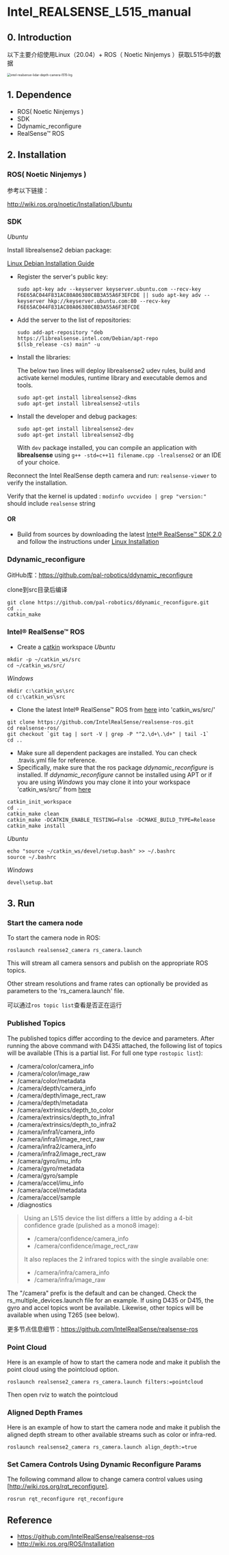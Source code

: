 # Intel_REALSENSE_L515_manual

## 0. Introduction

以下主要介绍使用Linux（20.04）+ ROS（ Noetic Ninjemys ）获取L515中的数据

<img src="Img/intel-realsense-lidar-depth-camera-l515-lrg.webp" alt="intel-realsense-lidar-depth-camera-l515-lrg" style="zoom:50%;" />

## 1. Dependence

* ROS( Noetic Ninjemys )
* SDK
* Ddynamic_reconfigure
* RealSense™ ROS

## 2. Installation

### ROS( Noetic Ninjemys )

参考以下链接：

http://wiki.ros.org/noetic/Installation/Ubuntu

### SDK

*Ubuntu*

Install librealsense2 debian package:

 [Linux Debian Installation Guide](https://github.com/IntelRealSense/librealsense/blob/master/doc/distribution_linux.md#installing-the-packages)

* Register the server's public key:

	```
	sudo apt-key adv --keyserver keyserver.ubuntu.com --recv-key F6E65AC044F831AC80A06380C8B3A55A6F3EFCDE || sudo apt-key adv --keyserver hkp://keyserver.ubuntu.com:80 --recv-key F6E65AC044F831AC80A06380C8B3A55A6F3EFCDE
	```

* Add the server to the list of repositories:

	````
	sudo add-apt-repository "deb https://librealsense.intel.com/Debian/apt-repo 		$(lsb_release -cs) main" -u
	````

* Install the libraries:

  The below two lines will deploy librealsense2 udev rules, build and activate kernel modules, runtime library and executable demos and tools.
  
  ````
  sudo apt-get install librealsense2-dkms
  sudo apt-get install librealsense2-utils
  ````

- Install the developer and debug packages:
  
  ````
  sudo apt-get install librealsense2-dev
  sudo apt-get install librealsense2-dbg
  ````
  
  
  With `dev` package installed, you can compile an application with **librealsense** using `g++ -std=c++11 filename.cpp -lrealsense2` or an IDE of your choice.

Reconnect the Intel RealSense depth camera and run: `realsense-viewer` to verify the installation.

Verify that the kernel is updated :
`modinfo uvcvideo | grep "version:"` should include `realsense` string







#### OR

* Build from sources by downloading the latest [Intel® RealSense™ SDK 2.0](https://github.com/IntelRealSense/librealsense/releases/tag/v2.50.0) and follow the instructions under [Linux Installation](https://github.com/IntelRealSense/librealsense/blob/master/doc/installation.md)



### Ddynamic_reconfigure

GitHub库：https://github.com/pal-robotics/ddynamic_reconfigure

clone到src目录后编译

````shell
git clone https://github.com/pal-robotics/ddynamic_reconfigure.git
cd ..
catkin_make
````



### Intel® RealSense™ ROS

- Create a [catkin](http://wiki.ros.org/catkin#Installing_catkin) workspace *Ubuntu*

```
mkdir -p ~/catkin_ws/src
cd ~/catkin_ws/src/
```

*Windows*

```
mkdir c:\catkin_ws\src
cd c:\catkin_ws\src
```

- Clone the latest Intel® RealSense™ ROS from [here](https://github.com/intel-ros/realsense/releases) into 'catkin_ws/src/'

```
git clone https://github.com/IntelRealSense/realsense-ros.git
cd realsense-ros/
git checkout `git tag | sort -V | grep -P "^2.\d+\.\d+" | tail -1`
cd ..
```

- Make sure all dependent packages are installed. You can check .travis.yml file for reference.
- Specifically, make sure that the ros package *ddynamic_reconfigure* is installed. If *ddynamic_reconfigure* cannot be installed using APT or if you are using *Windows* you may clone it into your workspace 'catkin_ws/src/' from [here](https://github.com/pal-robotics/ddynamic_reconfigure/tree/kinetic-devel)

```
catkin_init_workspace
cd ..
catkin_make clean
catkin_make -DCATKIN_ENABLE_TESTING=False -DCMAKE_BUILD_TYPE=Release
catkin_make install
```

*Ubuntu*

```
echo "source ~/catkin_ws/devel/setup.bash" >> ~/.bashrc
source ~/.bashrc
```

*Windows*

```
devel\setup.bat
```



## 3. Run

### Start the camera node

To start the camera node in ROS:

```
roslaunch realsense2_camera rs_camera.launch
```

This will stream all camera sensors and publish on the appropriate ROS topics.

Other stream resolutions and frame rates can optionally be provided as parameters to the 'rs_camera.launch' file.

可以通过`ros topic list`查看是否正在运行

### Published Topics

The published topics differ according to the device and parameters. After running the above command with D435i attached, the following list of topics will be available (This is a partial list. For full one type `rostopic list`):

- /camera/color/camera_info
- /camera/color/image_raw
- /camera/color/metadata
- /camera/depth/camera_info
- /camera/depth/image_rect_raw
- /camera/depth/metadata
- /camera/extrinsics/depth_to_color
- /camera/extrinsics/depth_to_infra1
- /camera/extrinsics/depth_to_infra2
- /camera/infra1/camera_info
- /camera/infra1/image_rect_raw
- /camera/infra2/camera_info
- /camera/infra2/image_rect_raw
- /camera/gyro/imu_info
- /camera/gyro/metadata
- /camera/gyro/sample
- /camera/accel/imu_info
- /camera/accel/metadata
- /camera/accel/sample
- /diagnostics

> Using an L515 device the list differs a little by adding a 4-bit confidence grade (pulished as a mono8 image):
>
> - /camera/confidence/camera_info
> - /camera/confidence/image_rect_raw
>
> It also replaces the 2 infrared topics with the single available one:
>
> - /camera/infra/camera_info
> - /camera/infra/image_raw

The "/camera" prefix is the default and can be changed. Check the rs_multiple_devices.launch file for an example. If using D435 or D415, the gyro and accel topics wont be available. Likewise, other topics will be available when using T265 (see below).

更多节点信息细节：https://github.com/IntelRealSense/realsense-ros

### Point Cloud

Here is an example of how to start the camera node and make it publish the point cloud using the pointcloud option.

```
roslaunch realsense2_camera rs_camera.launch filters:=pointcloud
```

Then open rviz to watch the pointcloud

### Aligned Depth Frames

Here is an example of how to start the camera node and make it publish the aligned depth stream to other available streams such as color or infra-red.

```
roslaunch realsense2_camera rs_camera.launch align_depth:=true
```

### Set Camera Controls Using Dynamic Reconfigure Params

The following command allow to change camera control values using [http://wiki.ros.org/rqt_reconfigure].

```
rosrun rqt_reconfigure rqt_reconfigure
```







## Reference

* https://github.com/IntelRealSense/realsense-ros
* http://wiki.ros.org/ROS/Installation



